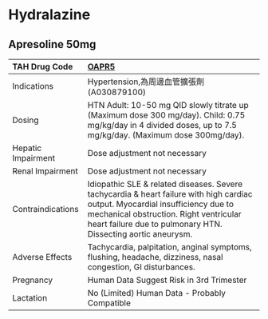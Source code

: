 # Hydralazine

## Apresoline 50mg

| TAH Drug Code      | [**OAPR5**](https://www.tahsda.org.tw/drugs/hissearch.php?drug_code=OAPR5)                                                                                                                                                                |
|:-------------------|:------------------------------------------------------------------------------------------------------------------------------------------------------------------------------------------------------------------------------------------|
| Indications        | Hypertension,為周邊血管擴張劑(A030879100)                                                                                                                                                                                                 |
| Dosing             | HTN Adult: 10-50 mg QID slowly titrate up (Maximum dose 300 mg/day). Child: 0.75 mg/kg/day in 4 divided doses, up to 7.5 mg/kg/day. (Maximum dose 300mg/day).                                                                             |
| Hepatic Impairment | Dose adjustment not necessary                                                                                                                                                                                                             |
| Renal Impairment   | Dose adjustment not necessary                                                                                                                                                                                                             |
| Contraindications  | Idiopathic SLE & related diseases. Severe tachycardia & heart failure with high cardiac output. Myocardial insufficiency due to mechanical obstruction. Right ventricular heart failure due to pulmonary HTN. Dissecting aortic aneurysm. |
| Adverse Effects    | Tachycardia, palpitation, anginal symptoms, flushing, headache, dizziness, nasal congestion, GI disturbances.                                                                                                                             |
| Pregnancy          | Human Data Suggest Risk in 3rd Trimester                                                                                                                                                                                                  |
| Lactation          | No (Limited) Human Data - Probably Compatible                                                                                                                                                                                             |

